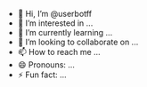 - 👋 Hi, I’m @userbotff
- 👀 I’m interested in ...
- 🌱 I’m currently learning ...
- 💞️ I’m looking to collaborate on ...
- 📫 How to reach me ...
- 😄 Pronouns: ...
- ⚡ Fun fact: ...

<!---
userbotff/userbotff is a ✨ special ✨ repository because its `README.md` (this file) appears on your GitHub profile.
You can click the Preview link to take a look at your changes.
--->

